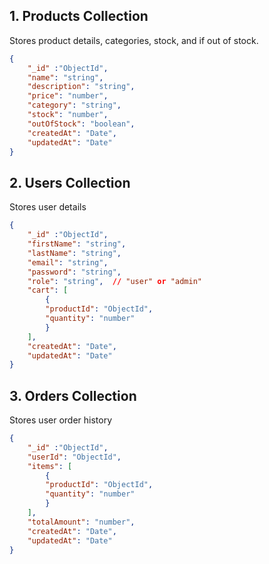 ## 1. Products Collection
Stores product details, categories, stock, and if out of stock.

```json
{
    "_id" :"ObjectId",
    "name": "string",
    "description": "string",
    "price": "number",
    "category": "string",
    "stock": "number",
    "outOfStock": "boolean",
    "createdAt": "Date",
    "updatedAt": "Date"
}
```

## 2. Users Collection
Stores user details

```json
{
    "_id" :"ObjectId",
    "firstName": "string",
    "lastName": "string",
    "email": "string",
    "password": "string",
    "role": "string",  // "user" or "admin"
    "cart": [
        {
        "productId": "ObjectId",
        "quantity": "number"
        }
    ],
    "createdAt": "Date",
    "updatedAt": "Date"
}
```

## 3. Orders Collection
Stores user order history

```json
{
    "_id" :"ObjectId",
    "userId": "ObjectId",
    "items": [
        {
        "productId": "ObjectId",
        "quantity": "number"
        }
    ],
    "totalAmount": "number",
    "createdAt": "Date",
    "updatedAt": "Date"
}
```

